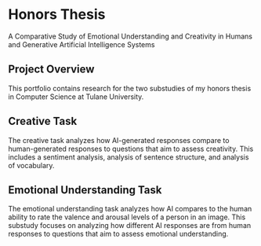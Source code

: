 # Honors Thesis
A Comparative Study of Emotional Understanding and Creativity in Humans and Generative Artificial Intelligence Systems

## **Project Overview**
This portfolio contains research for the two substudies of my honors thesis in Computer Science at Tulane University.

## **Creative Task**
The creative task analyzes how AI-generated responses compare to human-generated responses to questions that aim to assess creativity. This includes a sentiment analysis, analysis of sentence structure, and analysis of vocabulary.

## **Emotional Understanding Task**
The emotional understanding task analyzes how AI compares to the human ability to rate the valence and arousal levels of a person in an image. This substudy focuses on analyzing how different AI responses are from human responses to questions that aim to assess emotional understanding.
